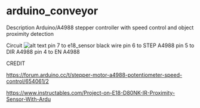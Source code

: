 # arduino_conveyor

Description
Arduino/A4988 stepper controller with speed control and object proximity detection

Circuit
<insert schematic here>
![alt text](https://github.com/Brizla/arduino_conveyor/blob/[main]/image.jpg?raw=true)
pin 7 to e18_sensor black wire
pin 6 to STEP A4988
pin 5 to DIR A4988
pin 4 to EN A4988


CREDIT
 
https://forum.arduino.cc/t/stepper-motor-a4988-potentiometer-speed-control/654061/2
  
https://www.instructables.com/Project-on-E18-D80NK-IR-Proximity-Sensor-With-Ardu
